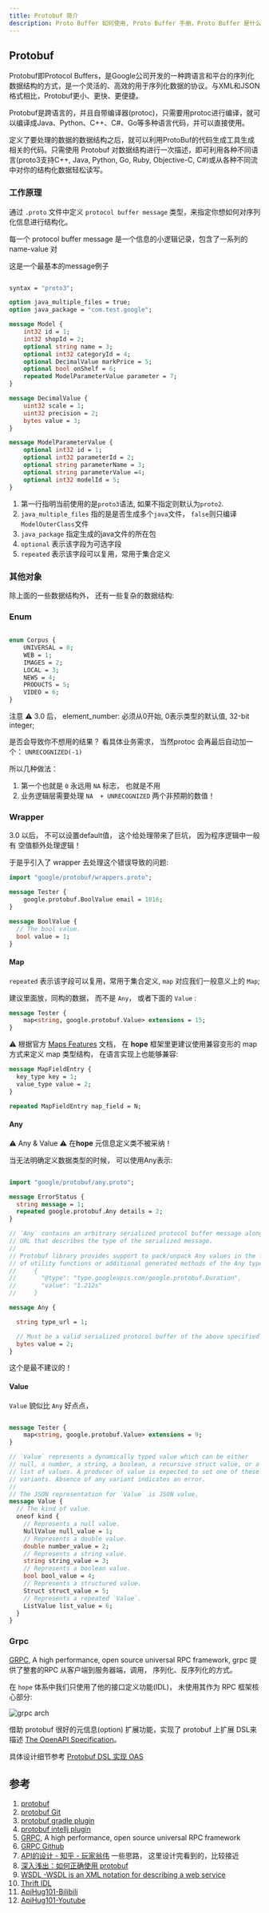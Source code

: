 ```yaml
---
title: Protobuf 简介
description: Proto Buffer 如何使用, Proto Buffer 手册，Proto Buffer 是什么，Protobuf好处，Protobuf不足，Protobuf是什么？
---
```


## Protobuf

Protobuf即Protocol Buffers，是Google公司开发的一种跨语言和平台的序列化数据结构的方式，是一个灵活的、高效的用于序列化数据的协议。与XML和JSON格式相比，Protobuf更小、更快、更便捷。

Protobuf是跨语言的，并且自带编译器(protoc)，只需要用protoc进行编译，就可以编译成Java、Python、C++、C#、Go等多种语言代码，并可以直接使用。

定义了要处理的数据的数据结构之后，就可以利用ProtoBuf的代码生成工具生成相关的代码。只需使用 Protobuf 对数据结构进行一次描述，即可利用各种不同语言(proto3支持C++, Java, Python, Go, Ruby, Objective-C, C#)或从各种不同流中对你的结构化数据轻松读写。


### 工作原理


通过 `.proto` 文件中定义 `protocol buffer message` 类型，来指定你想如何对序列化信息进行结构化。

每一个 protocol buffer message 是一个信息的小逻辑记录，包含了一系列的 name-value 对

这是一个最基本的message例子 

```proto

syntax = "proto3";

option java_multiple_files = true;
option java_package = "com.test.google";

message Model {
    int32 id = 1;
    int32 shopId = 2;
    optional string name = 3;
    optional int32 categoryId = 4;
    optional DecimalValue markPrice = 5;
    optional bool onShelf = 6;
    repeated ModelParameterValue parameter = 7;
}

message DecimalValue {
    uint32 scale = 1;
    uint32 precision = 2;
    bytes value = 3;
}

message ModelParameterValue {
    optional int32 id = 1;
    optional int32 parameterId = 2;
    optional string parameterName = 3;
    optional string parameterValue =4;
    optional int32 modelId = 5;
}

```

1. 第一行指明当前使用的是`proto3`语法, 如果不指定则默认为`proto2`.
1. `java_multiple_files` 指的是是否生成多个`java`文件， `false`则只编译`ModelOuterClass`文件
1. `java_package` 指定生成的java文件的所在包
1. `optional` 表示该字段为可选字段
1. `repeated` 表示该字段可以复用，常用于集合定义 


### 其他对象

除上面的一些数据结构外， 还有一些复杂的数据结构:

### Enum

```proto

enum Corpus {
    UNIVERSAL = 0;
    WEB = 1;
    IMAGES = 2;
    LOCAL = 3;
    NEWS = 4;
    PRODUCTS = 5;
    VIDEO = 6;
}
```

注意 ⚠️ 3.0 后， element_number: 必须从0开始, 0表示类型的默认值, 32-bit integer; 

是否会导致你不想用的结果？ 看具体业务需求， 当然protoc 会再最后自动加一个： `UNRECOGNIZED(-1)`

所以几种做法： 

1. 第一个也就是 `0` 永远用 `NA` 标志， 也就是不用
2. 业务逻辑层需要处理  `NA  + UNRECOGNIZED` 两个非预期的数值！


### Wrapper

3.0 以后， 不可以设置default值， 这个给处理带来了巨坑， 因为程序逻辑中一般有 空值额外处理逻辑！

于是乎引入了 wrapper 去处理这个错误导致的问题:

```proto
import "google/protobuf/wrappers.proto";

message Tester {
    google.protobuf.BoolValue email = 1016;
}

message BoolValue {
  // The bool value.
  bool value = 1;
}

```

#### Map

`repeated` 表示该字段可以复用，常用于集合定义, `map` 对应我们一般意义上的 `Map`;

建议里面放，同构的数据， 而不是 `Any`， 或者下面的 `Value` :

```proto
message Tester {
    map<string, google.protobuf.Value> extensions = 15;
}
```

⚠️ 根据官方 [Maps Features](https://protobuf.dev/programming-guides/proto3/#maps-features) 文档，
在 **hope** 框架里更建议使用兼容变形的 map 方式来定义 map 类型结构， 在语言实现上也能够兼容:

```proto
message MapFieldEntry {
  key_type key = 1;
  value_type value = 2;
}

repeated MapFieldEntry map_field = N;
```

#### Any 

⚠️ Any & Value ⚠️ 在**hope** 元信息定义类不被采纳！

当无法明确定义数据类型的时候， 可以使用Any表示:

```proto

import "google/protobuf/any.proto";

message ErrorStatus {
  string message = 1;
  repeated google.protobuf.Any details = 2;
}

// `Any` contains an arbitrary serialized protocol buffer message along with a
// URL that describes the type of the serialized message.
//
// Protobuf library provides support to pack/unpack Any values in the form
// of utility functions or additional generated methods of the Any type.
//     {
//       "@type": "type.googleapis.com/google.protobuf.Duration",
//       "value": "1.212s"
//     }

message Any {

  string type_url = 1;

  // Must be a valid serialized protocol buffer of the above specified type.
  bytes value = 2;
}

```

这个是最不建议的！

#### Value

`Value` 貌似比 `Any` 好点点， 

```proto

message Tester {
    map<string, google.protobuf.Value> extensions = 9;
}

// `Value` represents a dynamically typed value which can be either
// null, a number, a string, a boolean, a recursive struct value, or a
// list of values. A producer of value is expected to set one of these
// variants. Absence of any variant indicates an error.
//
// The JSON representation for `Value` is JSON value.
message Value {
  // The kind of value.
  oneof kind {
    // Represents a null value.
    NullValue null_value = 1;
    // Represents a double value.
    double number_value = 2;
    // Represents a string value.
    string string_value = 3;
    // Represents a boolean value.
    bool bool_value = 4;
    // Represents a structured value.
    Struct struct_value = 5;
    // Represents a repeated `Value`.
    ListValue list_value = 6;
  }
}

```

### Grpc

[GRPC](https://grpc.io/), A high performance, open source universal RPC framework, grpc 提供了整套的RPC 从客户端到服务器端，调用， 序列化、反序列化的方式。

在 `hope` 体系中我们只使用了他的接口定义功能(IDL)， 未使用其作为 RPC 框架核心部分:

![grpc arch](../public/image/protobuf/grpc-basic.svg)

借助 protobuf 很好的元信息(option) 扩展功能，实现了 protobuf 上扩展 DSL来描述 [The OpenAPI Specification](https://github.com/OAI/OpenAPI-Specification)。

具体设计细节参考 [Protobuf DSL 实现 OAS](./003_protobuf_and_dsl_basic.md)

## 参考

1. [protobuf](https://protobuf.dev/)
2. [protobuf Git](https://github.com/protocolbuffers/protobuf)
3. [protobuf gradle plugin](https://github.com/google/protobuf-gradle-plugin)
4. [protobuf intellj plugin](https://plugins.jetbrains.com/plugin/14004-protocol-buffers)
5. [GRPC](https://grpc.io/), A high performance, open source universal RPC framework
6. [GRPC Github](https://github.com/grpc/grpc)
7. [API的设计 - 知乎 - 玩家翁伟​​](https://zhuanlan.zhihu.com/p/43809461) 一些思路， 这里设计完看到的，比较接近
8. [深入浅出：如何正确使用 protobuf](https://zhuanlan.zhihu.com/p/406832315)
9. [WSDL -WSDL is an XML notation for describing a web service](https://www.w3.org/TR/wsdl/)
10. [Thrift IDL](https://thrift.apache.org/docs/idl)
11. [ApiHug101-Bilibili](https://space.bilibili.com/666522636)
12. [ApiHug101-Youtube](https://youtube.com/@ApiHug?si=C1yw0poHA01zbmyj)
